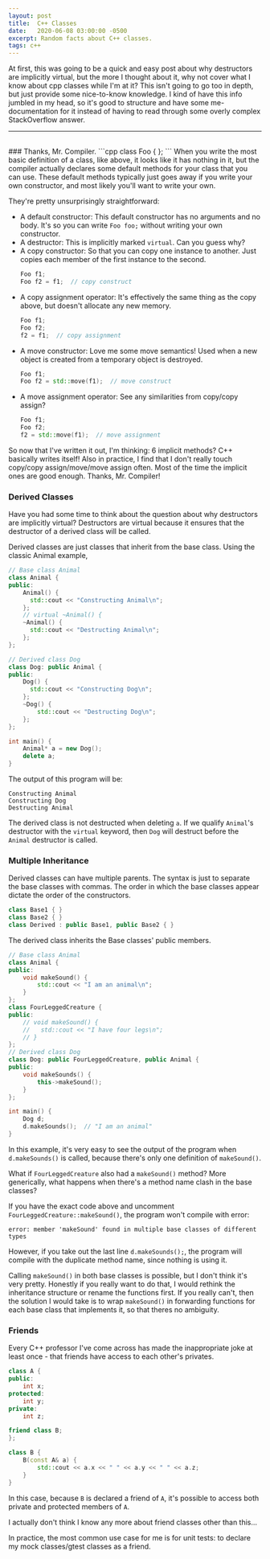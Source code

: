 ```yaml
---
layout: post
title:  C++ Classes
date:   2020-06-08 03:00:00 -0500
excerpt: Random facts about C++ classes.
tags: c++
---
```


At first, this was going to be a quick and easy post about why destructors are implicitly virtual, but the more I thought about it, why not cover what I know about cpp classes while I'm at it? This isn't going to go too in depth, but just provide some nice-to-know knowledge. I kind of have this info jumbled in my head, so it's good to structure and have some me-documentation for it instead of having to read through some overly complex StackOverflow answer.
<hr /> <br />
### Thanks, Mr. Compiler.
```cpp
class Foo { };
```
When you write the most basic definition of a class, like above, it looks like it has nothing in it, but the compiler actually declares some default methods for your class that you can use. These default methods typically just goes away if you write your own constructor, and most likely you'll want to write your own.

They're pretty unsurprisingly straightforward:
 - A default constructor: This default constructor has no arguments and no body.
    It's so you can write `Foo foo;` without writing your own constructor.
 - A destructor: This is implicitly marked `virtual`. Can you guess why?
 - A copy constructor: So that you can copy one instance to another. Just copies each member of the first instance to the second.
    ```cpp
    Foo f1;
    Foo f2 = f1;  // copy construct
    ```
 - A copy assignment operator: It's effectively the same thing as the copy above, but doesn't allocate any new memory.
    ```cpp
    Foo f1;
    Foo f2;
    f2 = f1;  // copy assignment
    ```
 - A move constructor: Love me some move semantics! Used when a new object is created from a temporary object is destroyed.
    ```cpp
    Foo f1;
    Foo f2 = std::move(f1);  // move construct
    ```
 - A move assignment operator: See any similarities from copy/copy assign?
    ```cpp
    Foo f1;
    Foo f2;
    f2 = std::move(f1);  // move assignment
    ```

So now that I've written it out, I'm thinking: 6 implicit methods? C++ basically writes itself!
Also in practice, I find that I don't really touch copy/copy assign/move/move assign often. Most of the time the implicit ones are good enough. Thanks, Mr. Compiler!

### Derived Classes
Have you had some time to think about the question about why destructors are implicitly virtual?
Destructors are virtual because it ensures that the destructor of a derived class will be called.

Derived classes are just classes that inherit from the base class. Using the classic Animal example,
```cpp
// Base class Animal
class Animal {
public:
    Animal() {
      std::cout << "Constructing Animal\n";
    };
    // virtual ~Animal() {
    ~Animal() {
      std::cout << "Destructing Animal\n";
    };
};

// Derived class Dog
class Dog: public Animal {
public:
    Dog() {
      std::cout << "Constructing Dog\n";
    };
    ~Dog() {
        std::cout << "Destructing Dog\n";
    };
};

int main() {
    Animal* a = new Dog();
    delete a;
}
```
The output of this program will be:
```
Constructing Animal
Constructing Dog
Destructing Animal
```
The derived class is not destructed when deleting `a`.
If we qualify `Animal`'s destructor with the `virtual` keyword, then `Dog` will destruct before the `Animal` destructor is called.


### Multiple Inheritance
Derived classes can have multiple parents. The syntax is just to separate the base classes with commas.
The order in which the base classes appear dictate the order of the constructors.
```cpp
class Base1 { }
class Base2 { }
class Derived : public Base1, public Base2 { }
```

The derived class inherits the Base classes' public members.
```cpp
// Base class Animal
class Animal {
public:
    void makeSound() {
        std::cout << "I am an animal\n";
    }
};
class FourLeggedCreature {
public:
    // void makeSound() {
    //   std::cout << "I have four legs\n";
    // }
};
// Derived class Dog
class Dog: public FourLeggedCreature, public Animal {
public:
    void makeSounds() {
        this->makeSound();
    }
};

int main() {
    Dog d;
    d.makeSounds();  // "I am an animal"
}
```
In this example, it's very easy to see the output of the program when `d.makeSounds()` is called, because there's only one definition of `makeSound()`.

What if `FourLeggedCreature` also had a `makeSound()` method? More generically, what happens when there's a method name clash in the base classes?

If you have the exact code above and uncomment `FourLeggedCreature::makeSound()`, the program won't compile with error:
```
error: member 'makeSound' found in multiple base classes of different types
```

However, if you take out the last line `d.makeSounds();`, the program will compile with the duplicate method name, since nothing is using it.

Calling `makeSound()` in both base classes is possible, but I don't think it's very pretty. Honestly if you really want to do that, I would rethink the inheritance structure or rename the functions first. If you really can't, then the solution I would take is to wrap `makeSound()` in forwarding functions for each base class that implements it, so that theres no ambiguity.

### Friends
Every C++ professor I've come across has made the inappropriate joke at least once - that friends have access to each other's privates.

```cpp
class A {
public:
    int x;
protected:
    int y;
private:
    int z;

friend class B;
};

class B {
    B(const A& a) {
        std::cout << a.x << " " << a.y << " " << a.z;
    }
}
```
In this case, because `B` is declared a friend of `A`, it's possible to access both private and protected members of `A`.

I actually don't think I know any more about friend classes other than this...

In practice, the most common use case for me is for unit tests: to declare my mock classes/gtest classes as a friend.